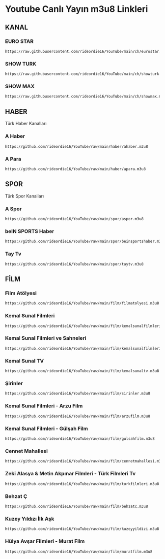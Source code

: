 # Youtube Canlı Yayın m3u8 Linkleri

## KANAL

### EURO STAR

```
https://raw.githubusercontent.com/rideordie16/YouTube/main/ch/eurostar.m3u8
```

### SHOW TURK

```
https://raw.githubusercontent.com/rideordie16/YouTube/main/ch/showturk.m3u8
```

### SHOW MAX

```
https://raw.githubusercontent.com/rideordie16/YouTube/main/ch/showmax.m3u8
```

## HABER

Türk Haber Kanalları

### A Haber

```
https://github.com/rideordie16/YouTube/raw/main/haber/ahaber.m3u8
```

### A Para

```
https://github.com/rideordie16/YouTube/raw/main/haber/apara.m3u8
```


## SPOR

Türk Spor Kanalları

### A Spor

```
https://github.com/rideordie16/YouTube/raw/main/spor/aspor.m3u8
```

### beIN SPORTS Haber

```
https://github.com/rideordie16/YouTube/raw/main/spor/beinsportshaber.m3u8
```

### Tay Tv

```
https://github.com/rideordie16/YouTube/raw/main/spor/taytv.m3u8
```

## FİLM

### Film Atölyesi

```
https://github.com/rideordie16/YouTube/raw/main/film/filmatolyesi.m3u8
```

### Kemal Sunal Filmleri

```
https://github.com/rideordie16/YouTube/raw/main/film/kemalsunalfilmleri.m3u8
```

### Kemal Sunal Filmleri ve Sahneleri

```
https://github.com/rideordie16/YouTube/raw/main/film/kemalsunalfilmlerivesahneleri.m3u8
```

### Kemal Sunal TV

```
https://github.com/rideordie16/YouTube/raw/main/film/kemalsunaltv.m3u8
```

### Şirinler

```
https://github.com/rideordie16/YouTube/raw/main/film/sirinler.m3u8
```

### Kemal Sunal Filmleri - Arzu Film

```
https://github.com/rideordie16/YouTube/raw/main/film/arzufilm.m3u8
```

### Kemal Sunal Filmleri - Gülşah Film

```
https://github.com/rideordie16/YouTube/raw/main/film/gulsahfilm.m3u8
```

### Cennet Mahallesi

```
https://github.com/rideordie16/YouTube/raw/main/film/cennetmahallesi.m3u8
```

### Zeki Alasya & Metin Akpınar Filmleri - Türk Filmleri Tv

```
https://github.com/rideordie16/YouTube/raw/main/film/turkfilmleri.m3u8
```

### Behzat Ç

```
https://github.com/rideordie16/YouTube/raw/main/film/behzatc.m3u8
```

### Kuzey Yıldızı İlk Aşk

```
https://github.com/rideordie16/YouTube/raw/main/film/kuzeyyildizi.m3u8
```

### Hülya Avşar Filmleri - Murat Film

```
https://github.com/rideordie16/YouTube/raw/main/film/muratfilm.m3u8
```
